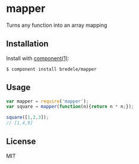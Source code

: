 
# mapper

  Turns any function into an array mapping

## Installation

  Install with [component(1)](http://component.io):

    $ component install bredele/mapper

## Usage

```js
var mapper = require('mapper');
var square = mapper(function(n){return n * n;});

square([1,2,3]);
// [1,4,9]

```


## License

  MIT
